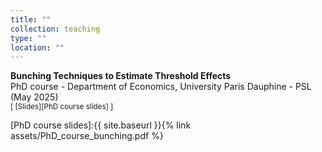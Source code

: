 ```yaml
---
title: ""
collection: teaching
type: ""
location: ""
---
```


**Bunching Techniques to Estimate Threshold Effects** <br/>
PhD course - Department of Economics, University Paris Dauphine - PSL (May 2025) <br/>
<small>[ [Slides][PhD course slides] ]</small>  <br/>

[PhD course slides]:{{ site.baseurl }}{% link assets/PhD_course_bunching.pdf %} 
